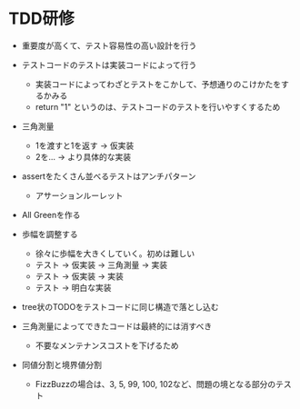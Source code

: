 # TDD研修

- 重要度が高くて、テスト容易性の高い設計を行う

- テストコードのテストは実装コードによって行う
  - 実装コードによってわざとテストをこかして、予想通りのこけかたをするかみる
  - return "1" というのは、テストコードのテストを行いやすくするため

- 三角測量
  - 1を渡すと1を返す -> 仮実装
  - 2を... -> より具体的な実装

- assertをたくさん並べるテストはアンチパターン
  - アサーションルーレット

- All Greenを作る

- 歩幅を調整する
  - 徐々に歩幅を大きくしていく。初めは難しい
  - テスト -> 仮実装 -> 三角測量 -> 実装
  - テスト -> 仮実装 -> 実装
  - テスト -> 明白な実装

- tree状のTODOをテストコードに同じ構造で落とし込む

- 三角測量によってできたコードは最終的には消すべき
  - 不要なメンテナンスコストを下げるため

- 同値分割と境界値分割
  - FizzBuzzの場合は、3, 5, 99, 100, 102など、問題の境となる部分のテスト
